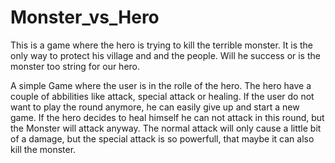 # Monster_vs_Hero

This is a game where the hero is trying to kill the terrible monster. It is the only way to protect his village and and the people. Will he success or is the monster too string for our hero.


A simple Game where the user is in the rolle of the hero. The hero have a couple of abbilities like attack, special attack or healing. If the user do not want to play the round anymore, he can easily give up and start a new game.  If the hero decides to heal himself he can not attack in this round, but the Monster will attack anyway. The normal attack will only cause a little bit of a damage, but the special attack is so powerfull, that maybe it can also kill the monster.
